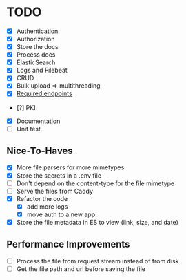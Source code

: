 # TODO

- [x] Authentication
- [x] Authorization
- [x] Store the docs
- [x] Process docs
- [x] ElasticSearch
- [x] Logs and Filebeat
- [x] CRUD
- [x] Bulk upload => multithreading
- [x] [Required endpoints](TASK.md#external-api-documentation)
- [?] PKI
- [x] Documentation
- [ ] Unit test

## Nice-To-Haves

- [x] More file parsers for more mimetypes
- [x] Store the secrets in a .env file
- [ ] Don't depend on the content-type for the file mimetype
- [ ] Serve the files from Caddy
- [x] Refactor the code
  - [x] add more logs
  - [x] move auth to a new app
- [x] Store the file metadata in ES to view (link, size, and date)

## Performance Improvements

- [ ] Process the file from request stream instead of from disk
- [ ] Get the file path and url before saving the file

